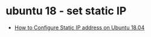 # ubuntu 18 - set static IP

- [How to Configure Static IP address  on Ubuntu 18.04](https://linuxize.com/post/how-to-configure-static-ip-address-on-ubuntu-18-04/)
